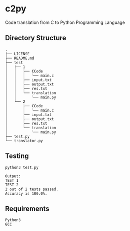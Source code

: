 # c2py
Code translation from C to Python Programming Language

## Directory Structure
```
.
├── LICENSE
├── README.md
├── test
│   ├── 1
│   │   ├── CCode
│   │   │   └── main.c
│   │   ├── input.txt
│   │   ├── output.txt
│   │   ├── res.txt
│   │   └── translation
│   │       └── main.py
│   └── 2
│       ├── CCode
│       │   └── main.c
│       ├── input.txt
│       ├── output.txt
│       ├── res.txt
│       └── translation
│           └── main.py
├── test.py
└── translator.py
```

## Testing
```
python3 test.py

Output:
TEST 1
TEST 2
2 out of 2 tests passed.
Accuracy is 100.0%.
```

## Requirements
```
Python3
GCC
```
